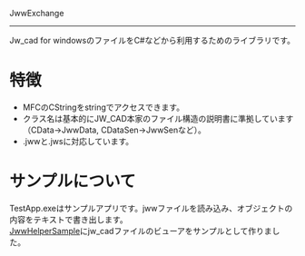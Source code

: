 JwwExchange

---

Jw_cad for windowsのファイルをC#などから利用するためのライブラリです。

# 特徴
- MFCのCStringをstringでアクセスできます。
- クラス名は基本的にJW_CAD本家のファイル構造の説明書に準拠しています（CData->JwwData, CDataSen->JwwSenなど）。
- .jwwと.jwsに対応しています。

# サンプルについて
TestApp.exeはサンプルアプリです。jwwファイルを読み込み、オブジェクトの内容をテキストで書き出します。  
[JwwHelperSample](https://github.com/JinkiKeikaku/JwwHelperSample)にjw_cadファイルのビューアをサンプルとして作りました。
